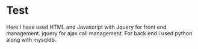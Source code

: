 # Test
Here I have used HTML and Javascript with Jquery for front end management.
jquery for ajax call management.
For back end i used python along with mysqldb.


